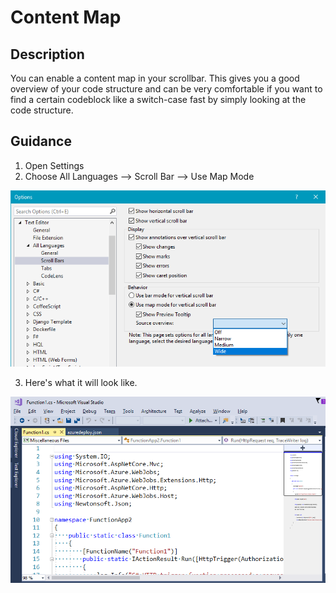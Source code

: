 
# Content Map
## Description
You can enable a content map in your scrollbar. This gives you a good overview of your code structure and can be very comfortable if you want to find a certain codeblock like a switch-case fast by simply looking at the code structure.

## Guidance
1. Open Settings
2. Choose All Languages --> Scroll Bar --> Use Map Mode

![Switch Map mode on and off.](../ContentMap/images/mapmode.png)

3. Here's what it will look like.

![This is what it looks like activated.](../ContentMap/images/widebar.png)


